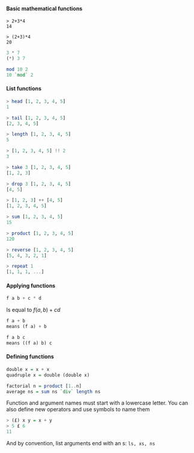 #### Basic mathematical functions
```
> 2+3*4
14

> (2+3)*4
20
```
```haskell
3 * 7
(*) 3 7

mod 10 2
10 `mod` 2
```

#### List functions
```haskell
> head [1, 2, 3, 4, 5]
1

> tail [1, 2, 3, 4, 5]
[2, 3, 4, 5]

> length [1, 2, 3, 4, 5]
5

> [1, 2, 3, 4, 5] !! 2
3

> take 3 [1, 2, 3, 4, 5]
[1, 2, 3]

> drop 3 [1, 2, 3, 4, 5]
[4, 5]

> [1, 2, 3] ++ [4, 5]
[1, 2, 3, 4, 5]

> sum [1, 2, 3, 4, 5]
15

> product [1, 2, 3, 4, 5]
120

> reverse [1, 2, 3, 4, 5]
[5, 4, 3, 2, 1]

> repeat 1
[1, 1, 1, ...]
```
#### Applying functions
```haskell
f a b + c * d
```
Is equal to $f(a, b) + cd$
```haskell
f a + b
means (f a) + b

f a b c
means ((f a) b) c
```
#### Defining functions
```haskell
double x = x + x
quadruple x = double (double x)

factorial n = product [1..n]
average ns = sum ns `div` length ns
```
Function and argument names must start with a lowercase letter.
You can also define new operators and use symbols to name them
```haskell
> (£) x y = x + y
> 5 £ 6
11
```
And by convention, list arguments end with an s: `ls, xs, ns`
